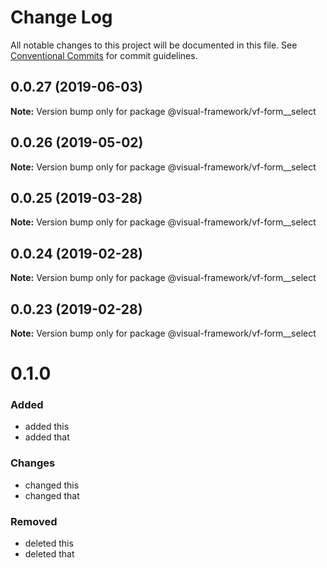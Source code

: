 # Change Log

All notable changes to this project will be documented in this file.
See [Conventional Commits](https://conventionalcommits.org) for commit guidelines.

## 0.0.27 (2019-06-03)

**Note:** Version bump only for package @visual-framework/vf-form__select





## 0.0.26 (2019-05-02)

**Note:** Version bump only for package @visual-framework/vf-form__select





## 0.0.25 (2019-03-28)

**Note:** Version bump only for package @visual-framework/vf-form__select





## 0.0.24 (2019-02-28)

**Note:** Version bump only for package @visual-framework/vf-form__select





## 0.0.23 (2019-02-28)

**Note:** Version bump only for package @visual-framework/vf-form__select





# 0.1.0

### Added
- added this
- added that

### Changes

- changed this
- changed that

### Removed

- deleted this
- deleted that
